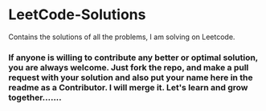 # LeetCode-Solutions
Contains the solutions of all the problems, I am solving on Leetcode.

### If anyone is willing to contribute any better or optimal solution, you are always welcome. Just fork the repo, and make a pull request with your solution and also put your name here in the readme as a Contributor. I will merge it. Let's learn and grow together.......
